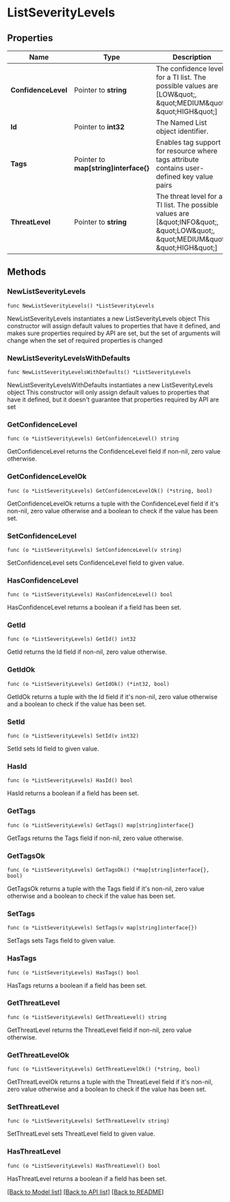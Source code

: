 # ListSeverityLevels

## Properties

Name | Type | Description | Notes
------------ | ------------- | ------------- | -------------
**ConfidenceLevel** | Pointer to **string** | The confidence level for a TI list. The possible values are [LOW\&quot;, \&quot;MEDIUM\&quot;, \&quot;HIGH\&quot;] | [optional] 
**Id** | Pointer to **int32** | The Named List object identifier. | [optional] [readonly] 
**Tags** | Pointer to **map[string]interface{}** | Enables tag support for resource where tags attribute contains user-defined key value pairs | [optional] 
**ThreatLevel** | Pointer to **string** | The threat level for a TI list. The possible values are [\&quot;INFO\&quot;, \&quot;LOW\&quot;, \&quot;MEDIUM\&quot;, \&quot;HIGH\&quot;] | [optional] 

## Methods

### NewListSeverityLevels

`func NewListSeverityLevels() *ListSeverityLevels`

NewListSeverityLevels instantiates a new ListSeverityLevels object
This constructor will assign default values to properties that have it defined,
and makes sure properties required by API are set, but the set of arguments
will change when the set of required properties is changed

### NewListSeverityLevelsWithDefaults

`func NewListSeverityLevelsWithDefaults() *ListSeverityLevels`

NewListSeverityLevelsWithDefaults instantiates a new ListSeverityLevels object
This constructor will only assign default values to properties that have it defined,
but it doesn't guarantee that properties required by API are set

### GetConfidenceLevel

`func (o *ListSeverityLevels) GetConfidenceLevel() string`

GetConfidenceLevel returns the ConfidenceLevel field if non-nil, zero value otherwise.

### GetConfidenceLevelOk

`func (o *ListSeverityLevels) GetConfidenceLevelOk() (*string, bool)`

GetConfidenceLevelOk returns a tuple with the ConfidenceLevel field if it's non-nil, zero value otherwise
and a boolean to check if the value has been set.

### SetConfidenceLevel

`func (o *ListSeverityLevels) SetConfidenceLevel(v string)`

SetConfidenceLevel sets ConfidenceLevel field to given value.

### HasConfidenceLevel

`func (o *ListSeverityLevels) HasConfidenceLevel() bool`

HasConfidenceLevel returns a boolean if a field has been set.

### GetId

`func (o *ListSeverityLevels) GetId() int32`

GetId returns the Id field if non-nil, zero value otherwise.

### GetIdOk

`func (o *ListSeverityLevels) GetIdOk() (*int32, bool)`

GetIdOk returns a tuple with the Id field if it's non-nil, zero value otherwise
and a boolean to check if the value has been set.

### SetId

`func (o *ListSeverityLevels) SetId(v int32)`

SetId sets Id field to given value.

### HasId

`func (o *ListSeverityLevels) HasId() bool`

HasId returns a boolean if a field has been set.

### GetTags

`func (o *ListSeverityLevels) GetTags() map[string]interface{}`

GetTags returns the Tags field if non-nil, zero value otherwise.

### GetTagsOk

`func (o *ListSeverityLevels) GetTagsOk() (*map[string]interface{}, bool)`

GetTagsOk returns a tuple with the Tags field if it's non-nil, zero value otherwise
and a boolean to check if the value has been set.

### SetTags

`func (o *ListSeverityLevels) SetTags(v map[string]interface{})`

SetTags sets Tags field to given value.

### HasTags

`func (o *ListSeverityLevels) HasTags() bool`

HasTags returns a boolean if a field has been set.

### GetThreatLevel

`func (o *ListSeverityLevels) GetThreatLevel() string`

GetThreatLevel returns the ThreatLevel field if non-nil, zero value otherwise.

### GetThreatLevelOk

`func (o *ListSeverityLevels) GetThreatLevelOk() (*string, bool)`

GetThreatLevelOk returns a tuple with the ThreatLevel field if it's non-nil, zero value otherwise
and a boolean to check if the value has been set.

### SetThreatLevel

`func (o *ListSeverityLevels) SetThreatLevel(v string)`

SetThreatLevel sets ThreatLevel field to given value.

### HasThreatLevel

`func (o *ListSeverityLevels) HasThreatLevel() bool`

HasThreatLevel returns a boolean if a field has been set.


[[Back to Model list]](../README.md#documentation-for-models) [[Back to API list]](../README.md#documentation-for-api-endpoints) [[Back to README]](../README.md)


